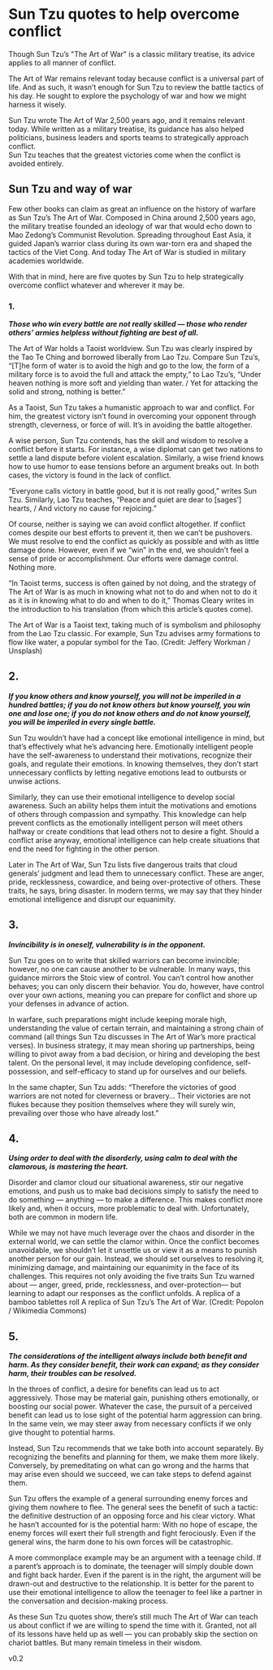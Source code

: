 # Sun Tzu quotes to help overcome conflict



Though Sun Tzu’s "The Art of War" is a classic military treatise, its advice applies to all manner of conflict.


The Art of War remains relevant today because conflict is a universal part of life. And as such, it wasn’t enough for Sun Tzu to review the battle tactics of his day. He sought to explore the psychology of war and how we might harness it wisely.

Sun Tzu wrote The Art of War 2,500 years ago, and it remains relevant today. While written as a military treatise, its guidance has also helped politicians, business leaders and sports teams to strategically approach conflict.
<br>
Sun Tzu teaches that the greatest victories come when the conflict is avoided entirely. 

## Sun Tzu and way of war
Few other books can claim as great an influence on the history of warfare as Sun Tzu’s The Art of War. Composed in China around 2,500 years ago, the military treatise founded an ideology of war that would echo down to Mao Zedong’s Communist Revolution. Spreading throughout East Asia, it guided Japan’s warrior class during its own war-torn era and shaped the tactics of the Viet Cong. And today The Art of War is studied in military academies worldwide.

With that in mind, here are five quotes by Sun Tzu to help strategically overcome conflict whatever and wherever it may be.

### 1.
<b><i>Those who win every battle are not really skilled — those who render others’ armies helpless without fighting are best of all.</i></b>

The Art of War holds a Taoist worldview. Sun Tzu was clearly inspired by the Tao Te Ching and borrowed liberally from Lao Tzu. Compare Sun Tzu’s, “[T]he form of water is to avoid the high and go to the low, the form of a military force is to avoid the full and attack the empty,” to Lao Tzu’s, “Under heaven nothing is more soft and yielding than water. / Yet for attacking the solid and strong, nothing is better.”

As a Taoist, Sun Tzu takes a humanistic approach to war and conflict. For him, the greatest victory isn’t found in overcoming your opponent through strength, cleverness, or force of will. It’s in avoiding the battle altogether.

A wise person, Sun Tzu contends, has the skill and wisdom to resolve a conflict before it starts. For instance, a wise diplomat can get two nations to settle a land dispute before violent escalation. Similarly, a wise friend knows how to use humor to ease tensions before an argument breaks out. In both cases, the victory is found in the lack of conflict.

“Everyone calls victory in battle good, but it is not really good,” writes Sun Tzu. Similarly, Lao Tzu teaches, “Peace and quiet are dear to [sages’] hearts, / And victory no cause for rejoicing.”

Of course, neither is saying we can avoid conflict altogether. If conflict comes despite our best efforts to prevent it, then we can’t be pushovers. We must resolve to end the conflict as quickly as possible and with as little damage done. However, even if we “win” in the end, we shouldn’t feel a sense of pride or accomplishment. Our efforts were damage control. Nothing more.

“In Taoist terms, success is often gained by not doing, and the strategy of The Art of War is as much in knowing what not to do and when not to do it as it is in knowing what to do and when to do it,” Thomas Cleary writes in the introduction to his translation (from which this article’s quotes come).

The Art of War is a Taoist text, taking much of is symbolism and philosophy from the Lao Tzu classic. For example, Sun Tzu advises army formations to flow like water, a popular symbol for the Tao. (Credit: Jeffery Workman / Unsplash)

## 2.
<b><i>If you know others and know yourself, you will not be imperiled in a hundred battles; if you do not know others but know yourself, you win one and lose one; if you do not know others and do not know yourself, you will be imperiled in every single battle.</i></b>

Sun Tzu wouldn’t have had a concept like emotional intelligence in mind, but that’s effectively what he’s advancing here. Emotionally intelligent people have the self-awareness to understand their motivations, recognize their goals, and regulate their emotions. In knowing themselves, they don’t start unnecessary conflicts by letting negative emotions lead to outbursts or unwise actions.

Similarly, they can use their emotional intelligence to develop social awareness. Such an ability helps them intuit the motivations and emotions of others through compassion and sympathy. This knowledge can help prevent conflicts as the emotionally intelligent person will meet others halfway or create conditions that lead others not to desire a fight. Should a conflict arise anyway, emotional intelligence can help create situations that end the need for fighting in the other person.

Later in The Art of War, Sun Tzu lists five dangerous traits that cloud generals’ judgment and lead them to unnecessary conflict. These are anger, pride, recklessness, cowardice, and being over-protective of others. These traits, he says, bring disaster. In modern terms, we may say that they hinder emotional intelligence and disrupt our equanimity.

## 3.
<b><i> Invincibility is in oneself, vulnerability is in the opponent.</i></b>

Sun Tzu goes on to write that skilled warriors can become invincible; however, no one can cause another to be vulnerable. In many ways, this guidance mirrors the Stoic view of control. You can’t control how another behaves; you can only discern their behavior. You do, however, have control over your own actions, meaning you can prepare for conflict and shore up your defenses in advance of action.

In warfare, such preparations might include keeping morale high, understanding the value of certain terrain, and maintaining a strong chain of command (all things Sun Tzu discusses in The Art of War’s more practical verses). In business strategy, it may mean shoring up partnerships, being willing to pivot away from a bad decision, or hiring and developing the best talent. On the personal level, it may include developing confidence, self-possession, and self-efficacy to stand up for ourselves and our beliefs.

In the same chapter, Sun Tzu adds: “Therefore the victories of good warriors are not noted for cleverness or bravery… Their victories are not flukes because they position themselves where they will surely win, prevailing over those who have already lost.”

## 4.
<b><i>Using order to deal with the disorderly, using calm to deal with the clamorous, is mastering the heart.</i></b>

Disorder and clamor cloud our situational awareness, stir our negative emotions, and push us to make bad decisions simply to satisfy the need to do something — anything — to make a difference. This makes conflict more likely and, when it occurs, more problematic to deal with. Unfortunately, both are common in modern life.

While we may not have much leverage over the chaos and disorder in the external world, we can settle the clamor within. Once the conflict becomes unavoidable, we shouldn’t let it unsettle us or view it as a means to punish another person for our gain. Instead, we should set ourselves to resolving it, minimizing damage, and maintaining our equanimity in the face of its challenges. This requires not only avoiding the five traits Sun Tzu warned about — anger, greed, pride, recklessness, and over-protection— but learning to adapt our responses as the conflict unfolds.
A replica of a bamboo tablettes roll
A replica of Sun Tzu’s The Art of War. (Credit: Popolon / Wikimedia Commons)

## 5.
<b><i>The considerations of the intelligent always include both benefit and harm. As they consider benefit, their work can expand; as they consider harm, their troubles can be resolved.</i></b>

In the throes of conflict, a desire for benefits can lead us to act aggressively. Those may be material gain, punishing others emotionally, or boosting our social power. Whatever the case, the pursuit of a perceived benefit can lead us to lose sight of the potential harm aggression can bring. In the same vein, we may steer away from necessary conflicts if we only give thought to potential harms. 

Instead, Sun Tzu recommends that we take both into account separately. By recognizing the benefits and planning for them, we make them more likely. Conversely, by premeditating on what can go wrong and the harms that may arise even should we succeed, we can take steps to defend against them.

Sun Tzu offers the example of a general surrounding enemy forces and giving them nowhere to flee. The general sees the benefit of such a tactic: the definitive destruction of an opposing force and his clear victory. What he hasn’t accounted for is the potential harm: With no hope of escape, the enemy forces will exert their full strength and fight ferociously. Even if the general wins, the harm done to his own forces will be catastrophic.

A more commonplace example may be an argument with a teenage child. If a parent’s approach is to dominate, the teenager will simply double down and fight back harder. Even if the parent is in the right, the argument will be drawn-out and destructive to the relationship. It is better for the parent to use their emotional intelligence to allow the teenager to feel like a partner in the conversation and decision-making process.

As these Sun Tzu quotes show, there’s still much The Art of War can teach us about conflict if we are willing to spend the time with it. Granted, not all of its lessons have held up as well — you can probably skip the section on chariot battles. But many remain timeless in their wisdom.





v0.2
